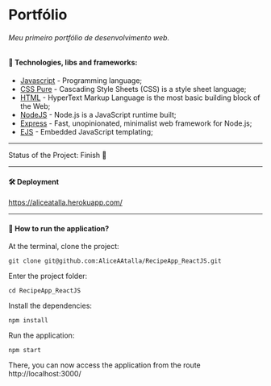 # Portfólio

###### Meu primeiro portfólio de desenvolvimento web.

#### 🚀 Technologies, libs and frameworks:

- [Javascript](https://www.javascript.com/) \- Programming language;
- [CSS Pure](https://developer.mozilla.org/en-US/docs/Web/CSS) \- Cascading Style Sheets \(CSS\) is a style sheet language;
- [HTML](https://developer.mozilla.org/en-US/docs/Web/HTML) \- HyperText Markup Language is the most basic building block of the Web;
- [NodeJS](https://nodejs.org/en/) \- Node.js is a JavaScript runtime built;
- [Express](https://expressjs.com/) \- Fast, unopinionated, minimalist web framework for Node.js;
- [EJS](https://ejs.co/) \- Embedded JavaScript templating;

---

Status of the Project: Finish :star2:

---

#### 🛠️ Deployment

https://aliceatalla.herokuapp.com/

---

#### 🔧 How to run the application?

At the terminal, clone the project:

```
git clone git@github.com:AliceAAtalla/RecipeApp_ReactJS.git
```

Enter the project folder:

```
cd RecipeApp_ReactJS
```

Install the dependencies:

```
npm install
```

Run the application:

```
npm start
```

There, you can now access the application from the route http://localhost:3000/
